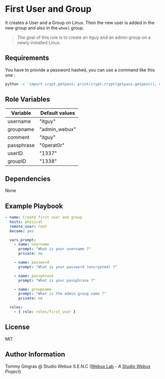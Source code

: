 # First User and Group

It creates a User and a Group on Linux.
Then the new user is added in the new group and also in the `wheel` group.

> The goal of this role is to create an itguy and an admin group on a newly installed Linux.

## Requirements

You have to provide a password hashed, you can use a command like this one :

```bash
python -c 'import crypt,getpass; print(crypt.crypt(getpass.getpass(), crypt.mksalt(crypt.METHOD_SHA512)))'
```

## Role Variables

| Variable   | Default values |
| ---------- | -------------- |
| username   | "itguy"     |
| groupname  | "admin_webux"  |
| comment    | "itguy"     |
| passphrase | "0perat0r"     |
| userID     | "1337"         |
| groupID    | "1338"         |

## Dependencies

None

## Example Playbook

```yaml
- name: Create first user and group
  hosts: physical
  remote_user: root
  become: yes

  vars_prompt:
    - name: username
      prompt: "What is your username ?"
      private: no

    - name: password
      prompt: "What is your password (encrypted) ?"

    - name: passphrase
      prompt: "What is your passphrase ?"

    - name: groupname
      prompt: "What is the admin group name ?"
      private: no

  roles:
    - { role: roles/first_user }
```

## License

MIT

## Author Information

Tommy Gingras @ Studio Webux S.E.N.C ([Webux Lab](https://webuxlab.com) - _A [Studio Webux](https://studiowebux.com) Project_)
